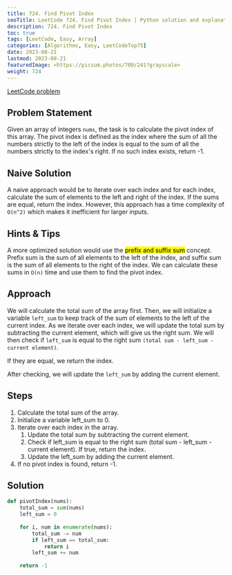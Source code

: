```yaml
---
title: 724. Find Pivot Index
seoTitle: LeetCode 724. Find Pivot Index | Python solution and explanation
description: 724. Find Pivot Index
toc: true
tags: [LeetCode, Easy, Array]
categories: [Algorithms, Easy, LeetCodeTop75]
date: 2023-08-21
lastmod: 2023-08-21
featuredImage: <https://picsum.photos/700/241?grayscale>
weight: 724
---
```


[LeetCode problem](<https://leetcode.com/problems/find-pivot-index/>)

## Problem Statement

Given an array of integers `nums`, the task is to calculate the pivot index of this array. The pivot index is defined as the index where the sum of all the numbers strictly to the left of the index is equal to the sum of all the numbers strictly to the index's right. If no such index exists, return -1.

## Naive Solution

A naive approach would be to iterate over each index and for each index, calculate the sum of elements to the left and right of the index. If the sums are equal, return the index. However, this approach has a time complexity of `O(n^2)` which makes it inefficient for larger inputs.

## Hints & Tips

A more optimized solution would use the <mark>prefix and suffix sum</mark> concept. Prefix sum is the sum of all elements to the left of the index, and suffix sum is the sum of all elements to the right of the index. We can calculate these sums in `O(n)` time and use them to find the pivot index.

## Approach

We will calculate the total sum of the array first. Then, we will initialize a variable `left_sum` to keep track of the sum of elements to the left of the current index. As we iterate over each index, we will update the total sum by subtracting the current element, which will give us the right sum. We will then check if `left_sum` is equal to the right sum `(total sum - left_sum - current element)`.

If they are equal, we return the index. 

After checking, we will update the `left_sum` by adding the current element.

## Steps

1. Calculate the total sum of the array.
2. Initialize a variable left_sum to 0.
3. Iterate over each index in the array.
   1. Update the total sum by subtracting the current element.
   2. Check if left_sum is equal to the right sum (total sum - left_sum - current element). If true, return the index.
   3. Update the left_sum by adding the current element.
4. If no pivot index is found, return -1.

## Solution

```python
def pivotIndex(nums):
    total_sum = sum(nums)
    left_sum = 0
    
    for i, num in enumerate(nums):
        total_sum -= num
        if left_sum == total_sum:
            return i
        left_sum += num
    
    return -1
```




